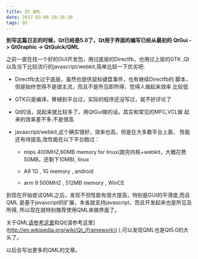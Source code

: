 ```yaml
---
title: Qt QML
date: 2017-03-06 20:38:30
tags: Qt
---
```


**到写这篇日志的时候，Qt已经是5.0了，Qt用于界面的编写已经从最初的
QtGui -> QtGraphic -> QtQuick/QML**

之前一直在找一个好的GUI开发包，用过底层的Directfb，也用过上层的GTK
,Qt以及当下比较流行的javascript/webkit,简单比较一下优劣吧:

*   Directfb太过于底层，虽然也提供鼠标键盘事件，也有继续Directfb的
脚本，但是始终觉得不是很主流，而且不是所见即所得，觉得人做起来效率
比较低

*   GTK只是编译，移植到平台过，实际的程序还没写过，就不好评论了

*   Qt的话，说起来就比较多了，用QtGui做的话，其实和常见的MFC,VCL做
起来的效率差不多,不是很高

*   javascript/webkit,这个确实很好，效率也高，但是在大多数平台上面，
性能还有待提高,改性能在以下平台跑过：
    
    *   mips 400MHZ,60MB memory for linux(跑完内核+webkit，大概花费50MB，还剩下10MB), linux

    *   A9 1G , 1G memory , android

    *   arm 9 500MHZ , 512MB memory  , WinCE

到现在开始尝试QML之后，发现不但性能有很大提高，特别是GUI的平滑度,而且QML
是基于javascript的扩展，本省就支持javascript，而且开发起来也是所见及所得,
所以现在就特别推荐使用QML来做界面了。

关于QML[请参考这里](http://en.wikipedia.org/wiki/QML)和Qt[请参考这里](http://en.wikipedia.org/wiki/Qt_(framework\) ),可以发现QML也是Qt5.0的大头了。

以后会写出更多的QML的文章。
